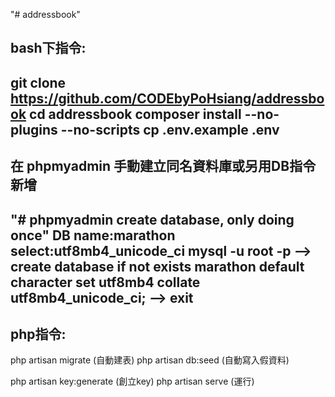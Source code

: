 "# addressbook"

bash下指令:
-----------------------------------
git clone https://github.com/CODEbyPoHsiang/addressbook
cd addressbook
composer install --no-plugins --no-scripts
cp .env.example .env
--------------------------------------------
在 phpmyadmin 手動建立同名資料庫或另用DB指令新增
-------------------------------
"# phpmyadmin create database, only doing once"
DB name:marathon
select:utf8mb4_unicode_ci
mysql -u root -p
--> create database if not exists marathon default character set utf8mb4 collate utf8mb4_unicode_ci;
--> exit
-----------------------------------
php指令:
----------------------------------
php artisan migrate (自動建表)
php artisan db:seed (自動寫入假資料)

php artisan key:generate (創立key)
php artisan serve (運行)
